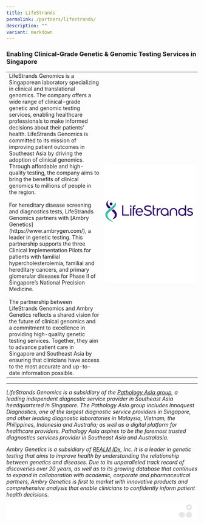 ```yaml
---
title: LifeStrands
permalink: /partners/lifestrands/
description: ""
variant: markdown
---
```

### Enabling Clinical-Grade Genetic &amp; Genomic Testing Services in Singapore

<table>
	<tbody>
		<tr>
			<td style="width:50%">
LifeStrands Genomics is a Singaporean laboratory specializing in clinical and translational genomics. The company offers a wide range of clinical-grade genetic and genomic testing services, enabling healthcare professionals to make informed decisions about their patients’ health. LifeStrands Genomics is committed to its mission of improving patient outcomes in Southeast Asia by driving the adoption of clinical genomics. Through affordable and high-quality testing, the company aims to bring the benefits of clinical genomics to millions of people in the region.
<br><br>
For hereditary disease screening and diagnostics tests, LifeStrands Genomics partners with&nbsp;[Ambry Genetics](https://www.ambrygen.com/), a leader in genetic testing. This partnership supports the three Clinical Implementation Pilots for patients with familial hypercholesterolemia, familial and hereditary cancers, and primary glomerular diseases for Phase II of Singapore’s National Precision Medicine.
<br><br>
The partnership between LifeStrands Genomics and Ambry Genetics reflects a shared vision for the future of clinical genomics and a commitment to excellence in providing high-quality genetic testing services. Together, they aim to advance patient care in Singapore and Southeast Asia by ensuring that clinicians have access to the most accurate and up-to-date information possible.
							</td>
			<td style="width:50%">
				<img src="/images/Collaborate/Partners/lifestrands_logo-01_small.jpeg">
			</td>
			</tr></tbody></table>

				
				
* * *

_LifeStrands Genomics is a subsidiary of the_&nbsp;[_Pathology Asia group_](https://pathologyasia.com/)_, a leading independent diagnostic_&nbsp;_service provider in Southeast Asia headquartered in Singapore. The Pathology Asia group includes Innoquest Diagnostics, one of the largest diagnostic service providers in Singapore, and other leading diagnostic laboratories in Malaysia, Vietnam, the Philippines, Indonesia and Australia; as well as a digital platform for healthcare providers. Pathology Asia aspires to be the foremost trusted diagnostics services provider in Southeast Asia and Australasia._

_Ambry Genetics is a subsidiary of_&nbsp;[_REALM IDx_](https://realmidx.com/)_, Inc. It is a leader in genetic testing that aims to improve health by understanding the relationship between genetics and diseases. Due to its unparalleled track record of discoveries over 20 years, as well as to its growing database that continues to expand in collaboration with academic, corporate and pharmaceutical partners, Ambry Genetics is first to market with innovative products and comprehensive analysis that enable clinicians to confidently inform patient health decisions._

![](/images/Banners/banners_page%20footer%203%20-%20grey.png)